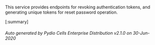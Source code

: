 






This service provides endpoints for revoking authentication tokens, and generating unique tokens for reset password operation.

[:summary]

###### Auto generated by Pydio Cells Enterprise Distribution v2.1.0 on 30-Jun-2020
